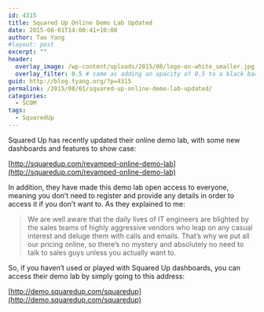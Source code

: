 ```yaml
---
id: 4315
title: Squared Up Online Demo Lab Updated
date: 2015-08-01T14:00:41+10:00
author: Tao Yang
#layout: post
excerpt: ""
header:
  overlay_image: /wp-content/uploads/2015/08/logo-on-white_smaller.jpg
  overlay_filter: 0.5 # same as adding an opacity of 0.5 to a black background
guid: http://blog.tyang.org/?p=4315
permalink: /2015/08/01/squared-up-online-demo-lab-updated/
categories:
  - SCOM
tags:
  - SquaredUp
---
```

Squared Up has recently updated their online demo lab, with some new dashboards and features to show case:

[http://squaredup.com/revamped-online-demo-lab](http://squaredup.com/revamped-online-demo-lab)

In addition, they have made this demo lab open access to everyone, meaning you don’t need to register and provide any details in order to access it if you don’t want to. As they explained to me:
>We are well aware that the daily lives of IT engineers are blighted by the sales teams of highly aggressive vendors who leap on any casual interest and deluge them with calls and emails. That’s why we put all our pricing online, so there’s no mystery and absolutely no need to talk to sales guys unless you actually want to.

So, if you haven’t used or played with Squared Up dashboards, you can access their demo lab by simply going to this address:

[http://demo.squaredup.com/squaredup](http://demo.squaredup.com/squaredup)